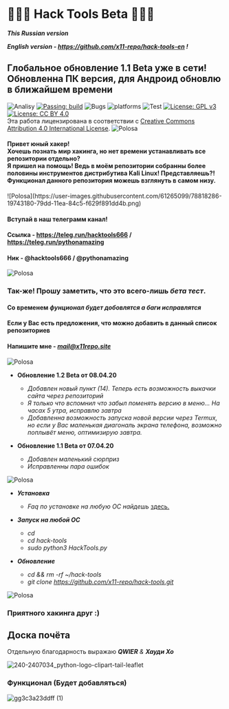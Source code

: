 # 🔹🐍🔹 Hack Tools Beta 🔹🐍🔹 

***This Russian version***

***English version - https://github.com/x11-repo/hack-tools-en !***

## Глобальное обновление 1.1 Beta уже в сети! <br> Обновленна ПК версия, для Андроид обновлю в ближайшем времени

![Analisy](https://img.shields.io/badge/quality-4.862-success)
[![Passing: build](https://img.shields.io/badge/build-passing-green.svg)](https://img.shields.io/badge/build-passing-green)
![Bugs](https://img.shields.io/badge/bug%2072-fixed-blueviolet)
![platforms](https://img.shields.io/badge/platform's-Linux%20%7C%20Ubuntu%20%7C%20Termux%20%7C%20Windows%2010-important)
![Test](https://img.shields.io/badge/test-%E2%9C%94%2078%20%7C%20%E2%9C%98%200-brightgreen)
[![License: GPL v3](https://img.shields.io/badge/License-GPLv3-blue.svg)](https://www.gnu.org/licenses/gpl-3.0)
[![License: CC BY 4.0](https://img.shields.io/badge/License-CC%20BY%204.0-lightgrey.svg)](https://creativecommons.org/licenses/by/4.0/)
</a><br />Эта работа лицензирована в соответствии с <a rel="license" href="http://creativecommons.org/licenses/by/4.0/">Creative Commons Attribution 4.0 International License</a>.
![Polosa](https://user-images.githubusercontent.com/61265099/78818286-19743180-79dd-11ea-84c5-f629f891dd4b.png)
<h4>Привет юный хакер!<br> Хочешь познать мир хакинга, но нет времени устанавливать все репозитории отдельно? <br> Я пришел на помощь! Ведь в моём репозитории собранны более половины инструментов дистрибутива Kali Linux! Представляешь?!<br> Функционал данного репозитория можешь взглянуть в самом низу.</h4>
![Polosa](https://user-images.githubusercontent.com/61265099/78818286-19743180-79dd-11ea-84c5-f629f891dd4b.png)

#### Вступай в наш телеграмм канал!
#### Ссылка - https://teleg.run/hacktools666 / https://teleg.run/pythonamazing
#### Ник - @hacktools666 / @pythonamazing

![Polosa](https://user-images.githubusercontent.com/61265099/78818286-19743180-79dd-11ea-84c5-f629f891dd4b.png)

### Так-же! Прошу заметить, что это всего-лишь ***бета тест***.
#### Со временем ***фунционал будет добовлятся а баги исправлятся***
#### Если у Вас есть предложения, что можно добавить в данный список репозиториев
#### Напишите мне - ***mail@x11repo.site***

![Polosa](https://user-images.githubusercontent.com/61265099/78818286-19743180-79dd-11ea-84c5-f629f891dd4b.png)

+ **Обновление 1.2 Beta от 08.04.20**
  + *Добавлен новый пункт (14). Теперь есть возможность выкачки сайта через репозиторий*
  + *Я только что вспомнил что забыл поменять версию в меню... На часах 5 утра, исправлю завтра*
  + *Добавленна возможность запуска новой версии через Termux, но если у Вас маленькая диагональ экрана телефона, возможно поплывёт меню, оптимизирую завтра.*

+ **Обновление 1.1 Beta от 07.04.20**
  + *Добавлен маленький сюрприз*
  + *Исправленны пара ошибок*

![Polosa](https://user-images.githubusercontent.com/61265099/78818286-19743180-79dd-11ea-84c5-f629f891dd4b.png)

  + ***Установка***
    + *Faq по установке на любую ОС найдешь* [здесь.](https://x11repo.site/HackTools/FAQ/)

  + ***Запуск на любой ОС***
    + *cd*
    + *cd hack-tools*
    + *sudo python3 HackTools.py*
    
  + ***Обновление***
    + *cd && rm -rf ~/hack-tools*
    + *git clone https://github.com/x11-repo/hack-tools.git*
 
![Polosa](https://user-images.githubusercontent.com/61265099/78818286-19743180-79dd-11ea-84c5-f629f891dd4b.png)

### Приятного хакинга друг :)
## Доска почёта
Отдельную благодарность выражаю ***QWIER*** *&* ***Хауди Хо***
<br>

![240-2407034_python-logo-clipart-tail-leaflet](https://user-images.githubusercontent.com/61265099/77120042-ee836700-6a48-11ea-9c8c-0db73ccc9c14.jpg)

<h3>Функционал (Будет добавляться) </h3>

![gg3c3a23ddff (1)](https://user-images.githubusercontent.com/61265099/77835750-dc987700-7160-11ea-8f2d-7ebfaf5d0cf3.gif)

